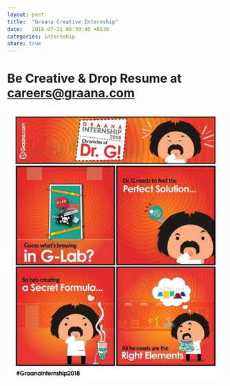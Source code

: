 ```yaml
---
layout: post
title:  "Graana Creative Internship"
date:   2018-07-21 06:30:40 +0530
categories: internship
share: true
---
```

# Be Creative & Drop Resume at careers@graana.com


![poster for graana](/images/grana.jpg)
